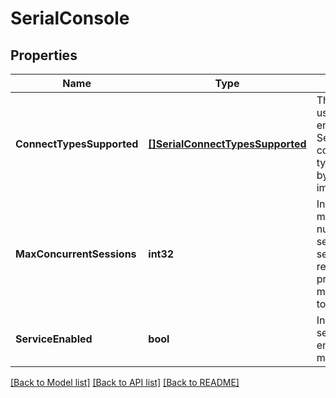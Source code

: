# SerialConsole

## Properties
Name | Type | Description | Notes
------------ | ------------- | ------------- | -------------
**ConnectTypesSupported** | [**[]SerialConnectTypesSupported**](SerialConnectTypesSupported.md) | This object is used to enumerate the Serial Console connection types allowed by the implementation. | [optional] 
**MaxConcurrentSessions** | **int32** | Indicates the maximum number of service sessions, regardless of protocol, this manager is able to support. | [optional] 
**ServiceEnabled** | **bool** | Indicates if the service is enabled for this manager. | [optional] 

[[Back to Model list]](../README.md#documentation-for-models) [[Back to API list]](../README.md#documentation-for-api-endpoints) [[Back to README]](../README.md)


